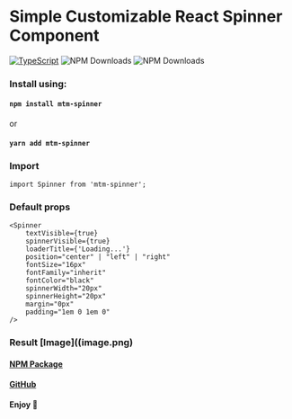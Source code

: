 # Simple Customizable React Spinner Component
[![TypeScript](https://img.shields.io/badge/--3178C6?logo=typescript&logoColor=ffffff)](https://www.typescriptlang.org/)
![NPM Downloads](https://badgen.net/npm/dt/mtm-spinner)
![NPM Downloads](https://badgen.net/npm/v/mtm-spinner)

### Install using:
#### `npm install mtm-spinner`
or
#### `yarn add mtm-spinner`

### Import
```
import Spinner from 'mtm-spinner';
```

### Default props
```
<Spinner
    textVisible={true}
    spinnerVisible={true}
    loaderTitle={'Loading...'}
    position="center" | "left" | "right"
    fontSize="16px"
    fontFamily="inherit"
    fontColor="black"
    spinnerWidth="20px"
    spinnerHeight="20px"
    margin="0px"
    padding="1em 0 1em 0"
/>
```  

### Result [Image]((image.png)

#### [NPM Package](https://www.npmjs.com/package/mtm-spinner)

#### [GitHub](https://github.com/karolis-kimtys/spinner)

**Enjoy 🚀**

